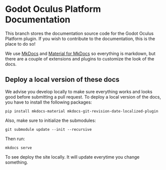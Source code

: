 # Godot Oculus Platform Documentation
This branch stores the documentation source code for the Godot Oculus Platform plugin. If you wish to contribute to the documentation, this is the place to do so!

We use [MkDocs](https://www.mkdocs.org/) and [Material for MkDocs](https://squidfunk.github.io/mkdocs-material/) so everything is markdown, but there are a couple of extensions and plugins to customize the look of the docs.

## Deploy a local version of these docs
We advise you develop locally to make sure everything works and looks good before submitting a pull request. To deploy a local version of the docs, you have to install the following packages:
```
pip install mkdocs-material mkdocs-git-revision-date-localized-plugin
```

Also, make sure to initialize the submodules:
```
git submodule update --init --recursive
```

Then run:
```
mkdocs serve
```

To see deploy the site locally. It will update everytime you change something.